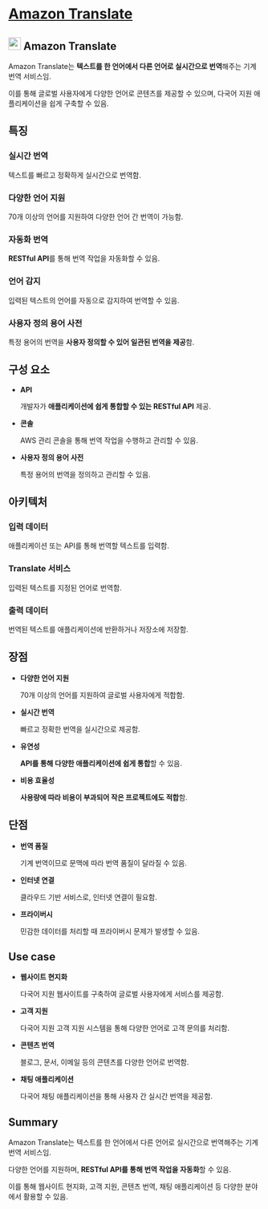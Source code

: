 # [Amazon Translate](https://aws.amazon.com/ko/polly/)

## <img src = "https://github.com/user-attachments/assets/d2a22bcc-0695-46a9-805b-f0299b9f59f9" width = "25" height = "25"> Amazon Translate

Amazon Translate는 **텍스트를 한 언어에서 다른 언어로 실시간으로 번역**해주는 기계 번역 서비스임. 

이를 통해 글로벌 사용자에게 다양한 언어로 콘텐츠를 제공할 수 있으며, 다국어 지원 애플리케이션을 쉽게 구축할 수 있음.

## 특징

### 실시간 번역

텍스트를 빠르고 정확하게 실시간으로 번역함.

### 다양한 언어 지원

70개 이상의 언어를 지원하여 다양한 언어 간 번역이 가능함.

### 자동화 번역

**RESTful API**를 통해 번역 작업을 자동화할 수 있음.

### 언어 감지

입력된 텍스트의 언어를 자동으로 감지하여 번역할 수 있음.

### 사용자 정의 용어 사전

특정 용어의 번역을 **사용자 정의할 수 있어 일관된 번역을 제공**함.

## 구성 요소

* **API**

    개발자가 **애플리케이션에 쉽게 통합할 수 있는 RESTful API** 제공.

* **콘솔**

    AWS 관리 콘솔을 통해 번역 작업을 수행하고 관리할 수 있음.

* **사용자 정의 용어 사전**

    특정 용어의 번역을 정의하고 관리할 수 있음.

## 아키텍처

### 입력 데이터

애플리케이션 또는 API를 통해 번역할 텍스트를 입력함.

### Translate 서비스

입력된 텍스트를 지정된 언어로 번역함.

### 출력 데이터

번역된 텍스트를 애플리케이션에 반환하거나 저장소에 저장함.

## 장점

* **다양한 언어 지원**

    70개 이상의 언어를 지원하여 글로벌 사용자에게 적합함.

* **실시간 번역**

    빠르고 정확한 번역을 실시간으로 제공함.

* **유연성**

    **API를 통해 다양한 애플리케이션에 쉽게 통합**할 수 있음.

* **비용 효율성**

    **사용량에 따라 비용이 부과되어 작은 프로젝트에도 적합**함.

## 단점

* **번역 품질**

    기계 번역이므로 문맥에 따라 번역 품질이 달라질 수 있음.

* **인터넷 연결**

    클라우드 기반 서비스로, 인터넷 연결이 필요함.

* **프라이버시**

    민감한 데이터를 처리할 때 프라이버시 문제가 발생할 수 있음.

## Use case

* **웹사이트 현지화**

    다국어 지원 웹사이트를 구축하여 글로벌 사용자에게 서비스를 제공함.

* **고객 지원**

    다국어 지원 고객 지원 시스템을 통해 다양한 언어로 고객 문의를 처리함.

* **콘텐츠 번역**

    블로그, 문서, 이메일 등의 콘텐츠를 다양한 언어로 번역함.

* **채팅 애플리케이션**

    다국어 채팅 애플리케이션을 통해 사용자 간 실시간 번역을 제공함.

## Summary

Amazon Translate는 텍스트를 한 언어에서 다른 언어로 실시간으로 번역해주는 기계 번역 서비스임. 

다양한 언어를 지원하며, **RESTful API를 통해 번역 작업을 자동화**할 수 있음. 

이를 통해 웹사이트 현지화, 고객 지원, 콘텐츠 번역, 채팅 애플리케이션 등 다양한 분야에서 활용할 수 있음.






